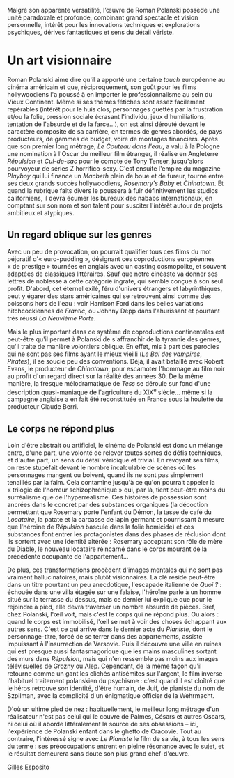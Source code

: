 Malgré son apparente versatilité, l’œuvre de Roman Polanski possède une unité paradoxale et profonde, combinant grand spectacle et vision personnelle, intérêt pour les innovations techniques et explorations psychiques, dérives fantastiques et sens du détail vériste.

# Un art visionnaire

Roman Polanski aime dire qu'il a apporté une certaine *touch* européenne au cinéma américain et que, réciproquement, son goût pour les films hollywoodiens l'a poussé à en importer le professionnalisme au sein du Vieux Continent. Même si ses thèmes fétiches sont assez facilement repérables (intérêt pour le huis clos, personnages guettés par la frustration et/ou la folie, pression sociale écrasant l'individu, jeux d'humiliations, tentation de l'absurde et de la farce...), on est ainsi dérouté devant le caractère composite de sa carrière, en termes de genres abordés, de pays producteurs, de gammes de budget, voire de montages financiers. Après que son premier long métrage, *Le Couteau dans l'eau*, a valu à la Pologne une nomination à l'Oscar du meilleur film étranger, il réalise en Angleterre *Répulsion* et *Cul-de-sac* pour le compte de Tony Tenser, jusqu'alors pourvoyeur de séries Z horrifico-sexy. C'est ensuite l'empire du magazine *Playboy* qui lui finance un *Macbeth* plein de boue et de fureur, tourné entre ses deux grands succès hollywoodiens, *Rosemary's Baby* et *Chinatown*. Et quand la rubrique faits divers le poussera à fuir définitivement les studios californiens, il devra écumer les bureaux des nababs internationaux, en comptant sur son nom et son talent pour susciter l'intérêt autour de projets ambitieux et atypiques.

## Un regard oblique sur les genres

Avec un peu de provocation, on pourrait qualifier tous ces films du mot péjoratif d'«&nbsp;euro-pudding&nbsp;», désignant ces coproductions européennes «&nbsp;de prestige&nbsp;» tournées en anglais avec un casting cosmopolite, et souvent adaptées de classiques littéraires. Sauf que notre cinéaste va donner ses lettres de noblesse à cette catégorie ingrate, qui semble conçue à son seul profit. D'abord, cet éternel exilé, féru d'univers étrangers et labyrinthiques, peut y égarer des stars américaines qui se retrouvent ainsi comme des poissons hors de l'eau&nbsp;: voir Harrison Ford dans les belles variations hitchcockiennes de *Frantic*, ou Johnny Depp dans l'ahurissant et pourtant très réussi *La Neuvième Porte*.

Mais le plus important dans ce système de coproductions continentales est peut-être qu'il permet à Polanski de s'affranchir de la tyrannie des genres, qu'il traite de manière volontiers oblique. En effet, mis à part des parodies qui ne sont pas ses films ayant le mieux vieilli (*Le Bal des vampires*, *Pirates*), il se soucie peu des conventions. Déjà, il avait bataillé avec Robert Evans, le producteur de *Chinatown*, pour escamoter l'hommage au film noir au profit d'un regard direct sur la réalité des années 30. De la même manière, la fresque mélodramatique de *Tess* se déroule sur fond d'une description quasi-maniaque de l'agriculture du XIX<sup>e</sup> siècle... même si la campagne anglaise a en fait été reconstituée en France sous la houlette du producteur Claude Berri.

## Le corps ne répond plus

Loin d'être abstrait ou artificiel, le cinéma de Polanski est donc un mélange entre, d'une part, une volonté de relever toutes sortes de défis techniques, et d'autre part, un sens du détail véridique et trivial. En revoyant ses films, on reste stupéfait devant le nombre incalculable de scènes où les personnages mangent ou boivent, quand ils ne sont pas simplement tenaillés par la faim. Cela contamine jusqu'à ce qu'on pourrait appeler la «&nbsp;trilogie de l'horreur schizophrénique&nbsp;» qui, par là, tient peut-être moins du surréalisme que de l'hyperréalisme. Ces histoires de possession sont ancrées dans le concret par des substances organiques (la décoction permettant que Rosemary porte l'enfant du Démon, la tasse de café du *Locataire*, la patate et la carcasse de lapin germant et pourrissant à mesure que l'héroïne de *Répulsion* bascule dans la folie homicide) et ces substances font entrer les protagonistes dans des phases de réclusion dont ils sortent avec une identité altérée&nbsp;: Rosemary acceptant son rôle de mère du Diable, le nouveau locataire réincarné dans le corps mourant de la précédente occupante de l'appartement...

De plus, ces transformations procèdent d'images mentales qui ne sont pas vraiment hallucinatoires, mais plutôt visionnaires. La clé réside peut-être dans un titre pourtant un peu anecdotique, l'escapade italienne de *Quoi&nbsp;?*&nbsp;: échouée dans une villa étagée sur une falaise, l'héroïne parle à un homme situé sur la terrasse du dessus, mais ce dernier lui explique que pour le rejoindre à pied, elle devra traverser un nombre absurde de pièces. Bref, chez Polanski, l'œil voit, mais c'est le corps qui ne répond plus. Ou alors&nbsp;: quand le corps est immobilisé, l'œil se met à voir des choses échappant aux autres sens. C'est ce qui arrive dans le dernier acte du *Pianiste*, dont le personnage-titre, forcé de se terrer dans des appartements, assiste impuissant à l'insurrection de Varsovie. Puis il découvre une ville en ruines qui est presque aussi fantasmagorique que les mains masculines sortant des murs dans *Répulsion*, mais qui n'en ressemble pas moins aux images télévisuelles de Grozny ou Alep. Cependant, de la même façon qu'il retourne comme un gant les clichés antisémites sur l'argent, le film inverse l'habituel traitement polanskien du psychisme&nbsp;: c'est quand il est cloîtré que le héros retrouve son identité, d'être humain, de Juif, de pianiste du nom de Szpilman, avec la complicité d'un énigmatique officier de la Wehrmacht.

D'où un ultime pied de nez&nbsp;: habituellement, le meilleur long métrage d'un réalisateur n'est pas celui qui le couvre de Palmes, Césars et autres Oscars, ni celui où il aborde littéralement la source de ses obsessions&nbsp;–&nbsp;ici, l'expérience de Polanski enfant dans le ghetto de Cracovie. Tout au contraire, l'intéressé signe avec *Le Pianiste* le film de sa vie, à tous les sens du terme&nbsp;: ses préoccupations entrent en pleine résonance avec le sujet, et le résultat demeurera sans doute son plus grand chef-d'œuvre.

Gilles Esposito